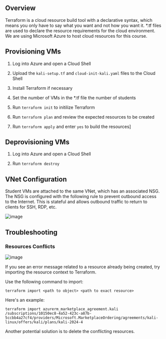 ## Overview
Terraform is a cloud resource build tool with a declarative syntax, which means you only have to say what you want and not how you want it. *.tf files are used to declare the resource requirements for the cloud environment. We are using Microsoft Azure to host cloud resources for this course.

## Provisioning VMs
1. Log into Azure and open a Cloud Shell

1. Upload the `kali-setup.tf` and `cloud-init-kali.yaml` files to the Cloud Shell

1. Install Terraform if necessary

1. Set the number of VMs in the *.tf file the number of students 

1. Run `terraform init` to initilize Terraform

1. Run `terraform plan` and review the expected resources to be created

1. Run `terraform apply` and enter `yes` to build the resources]

## Deprovisioning VMs
1. Log into Azure and open a Cloud Shell

1. Run `terraform destroy`

## VNet Configuration

Student VMs are attached to the same VNet, which has an associated NSG. The NSG is configured with the following rule to prevent outbound access to the Internet. This is stateful and allows outbound traffic to return to clients for SSH, RDP, etc.

![image](https://github.com/user-attachments/assets/11989e5c-ba1d-44b0-a098-76aa10f89227)

## Troubleshooting
### Resources Conflicts
![image](https://github.com/user-attachments/assets/f7424474-e878-409f-8230-3de7bfd526f6)

If you see an error message related to a resource already being created, try importing the resource context to Terraform.

Use the following command to import:

```
terraform import <path to object> <path to exact resource>
```

Here's an example:
```
terraform import azurerm_marketplace_agreement.kali /subscriptions/10150ec8-4a52-423c-a87b-5ccbb4a27cf4/providers/Microsoft.MarketplaceOrdering/agreements/kali-linux/offers/kali/plans/kali-2024-4
```

Another potential solution is to delete the conflicting resources.
